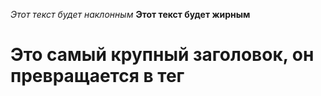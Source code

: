 *Этот текст будет наклонным*
**Этот текст будет жирным**
# Это самый крупный заголовок, он превращается в тег <h1>